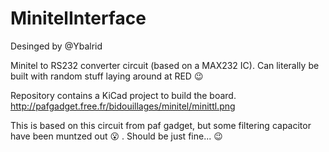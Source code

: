# MinitelInterface

Desinged by @Ybalrid

Minitel to RS232 converter circuit (based on a MAX232 IC). Can literally be built with random stuff laying around at RED :wink:

Repository contains a KiCad project to build the board. http://pafgadget.free.fr/bidouillages/minitel/minittl.png

This is based on this circuit from paf gadget, but some filtering capacitor have been muntzed out :open_mouth: . Should be just fine... :wink:
